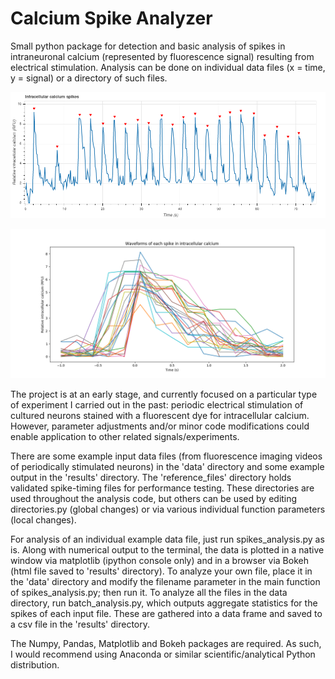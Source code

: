 # Calcium Spike Analyzer

Small python package for detection and basic analysis of spikes in intraneuronal calcium (represented by fluorescence signal) resulting from electrical stimulation. Analysis can be done on individual data files (x = time, y = signal) or a directory of such files.

![alt text](https://github.com/crotty-d/calcium-spike-analyzer/blob/master/calspikes/results/568region_B_wholeplot.png)

![alt text](https://github.com/crotty-d/calcium-spike-analyzer/blob/master/calspikes/results/568region_B_waveforms_plot.png?raw=true)

The project is at an early stage, and currently focused on a particular type of experiment I carried out in the past: periodic electrical stimulation of cultured neurons stained with a fluorescent dye for intracellular calcium. However, parameter adjustments and/or minor code modifications could enable application to other related signals/experiments.

There are some example input data files (from fluorescence imaging videos of periodically stimulated neurons) in the 'data' directory and some example output in the 'results' directory. The 'reference_files' directory holds validated spike-timing files for performance testing. These directories are used throughout the analysis code, but others can be used by editing directories.py (global changes) or via various individual function parameters (local changes).

For analysis of an individual example data file, just run spikes_analysis.py as is. Along with numerical output to the terminal, the data is plotted in a native window via matplotlib (ipython console only) and in a browser via Bokeh (html file saved to 'results' directory). To analyze your own file, place it in the 'data' directory and modify the filename parameter in the main function of spikes_analysis.py; then run it. To analyze all the files in the data directory, run batch_analysis.py, which outputs aggregate statistics for the spikes of each input file. These are gathered into a data frame and saved to a csv file in the 'results' directory.

The Numpy, Pandas, Matplotlib and Bokeh packages are required. As such, I would recommend using Anaconda or similar scientific/analytical Python distribution.
